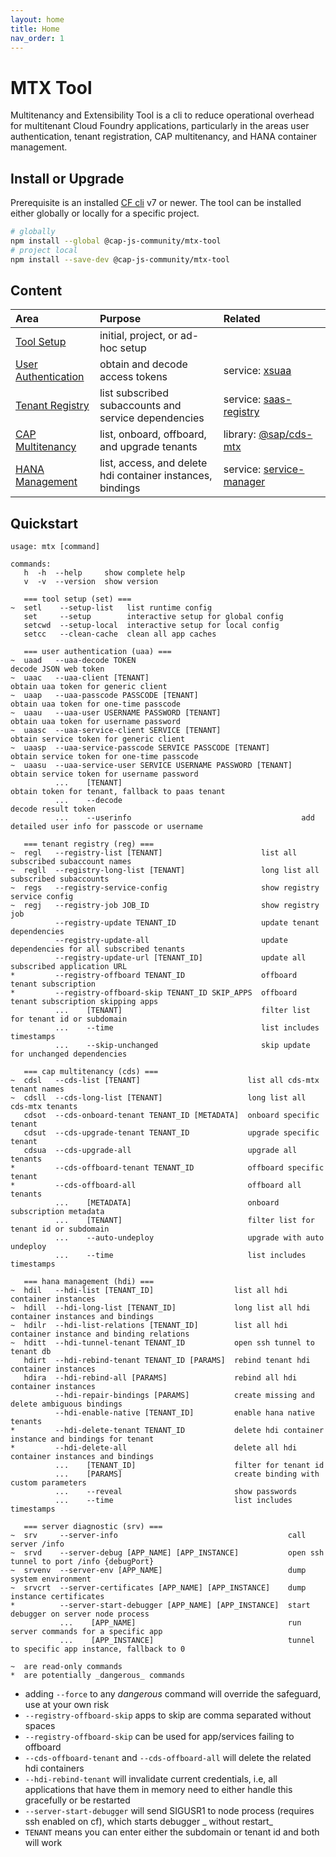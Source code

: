 ```yaml
---
layout: home
title: Home
nav_order: 1
---
```


# MTX Tool

Multitenancy and Extensibility Tool is a cli to reduce operational overhead for multitenant Cloud Foundry applications, particularly in the areas user authentication, tenant registration, CAP multitenancy, and HANA container management.

## Install or Upgrade

Prerequisite is an installed [CF cli](https://github.com/cloudfoundry/cli) v7 or newer. The tool can be installed either globally or locally for a specific project.

```bash
# globally
npm install --global @cap-js-community/mtx-tool
# project local
npm install --save-dev @cap-js-community/mtx-tool
```

## Content

| Area                                       | Purpose                                                    | Related                                                                                                |
| :----------------------------------------- | :--------------------------------------------------------- | :----------------------------------------------------------------------------------------------------- |
| [Tool Setup](tool-setup)                   | initial, project, or ad-hoc setup                          |                                                                                                        |
| [User Authentication](user-authentication) | obtain and decode access tokens                            | service:&nbsp;[xsuaa](https://services.tools.sap/#/perspective/services/service/SERVICE-92)            |
| [Tenant Registry](tenant-registry)         | list subscribed subaccounts and service dependencies       | service:&nbsp;[saas-registry](https://services.tools.sap/#/perspective/services/service/SERVICE-380)   |
| [CAP Multitenancy](cap-multitenancy)       | list, onboard, offboard, and upgrade tenants               | library:&nbsp;[@sap/cds-mtx](https://github.tools.sap/cdx/cds-mtx)                                     |
| [HANA Management](hana-management)         | list, access, and delete hdi container instances, bindings | service:&nbsp;[service-manager](https://services.tools.sap/#/perspective/services/service/SERVICE-324) |

<!--
| [Server Diagnostic](server-diagnostic)     | debugging runtime server instances                   |                                                                                                    |
-->

## Quickstart

```
usage: mtx [command]

commands:
   h  -h  --help     show complete help
   v  -v  --version  show version

   === tool setup (set) ===
~  setl    --setup-list   list runtime config
   set     --setup        interactive setup for global config
   setcwd  --setup-local  interactive setup for local config
   setcc   --clean-cache  clean all app caches

   === user authentication (uaa) ===
~  uaad   --uaa-decode TOKEN                                     decode JSON web token
~  uaac   --uaa-client [TENANT]                                  obtain uaa token for generic client
~  uaap   --uaa-passcode PASSCODE [TENANT]                       obtain uaa token for one-time passcode
~  uaau   --uaa-user USERNAME PASSWORD [TENANT]                  obtain uaa token for username password
~  uaasc  --uaa-service-client SERVICE [TENANT]                  obtain service token for generic client
~  uaasp  --uaa-service-passcode SERVICE PASSCODE [TENANT]       obtain service token for one-time passcode
~  uaasu  --uaa-service-user SERVICE USERNAME PASSWORD [TENANT]  obtain service token for username password
          ...    [TENANT]                                        obtain token for tenant, fallback to paas tenant
          ...    --decode                                        decode result token
          ...    --userinfo                                      add detailed user info for passcode or username

   === tenant registry (reg) ===
~  regl   --registry-list [TENANT]                      list all subscribed subaccount names
~  regll  --registry-long-list [TENANT]                 long list all subscribed subaccounts
~  regs   --registry-service-config                     show registry service config
~  regj   --registry-job JOB_ID                         show registry job
          --registry-update TENANT_ID                   update tenant dependencies
          --registry-update-all                         update dependencies for all subscribed tenants
          --registry-update-url [TENANT_ID]             update all subscribed application URL
*         --registry-offboard TENANT_ID                 offboard tenant subscription
*         --registry-offboard-skip TENANT_ID SKIP_APPS  offboard tenant subscription skipping apps
          ...    [TENANT]                               filter list for tenant id or subdomain
          ...    --time                                 list includes timestamps
          ...    --skip-unchanged                       skip update for unchanged dependencies

   === cap multitenancy (cds) ===
~  cdsl   --cds-list [TENANT]                        list all cds-mtx tenant names
~  cdsll  --cds-long-list [TENANT]                   long list all cds-mtx tenants
   cdsot  --cds-onboard-tenant TENANT_ID [METADATA]  onboard specific tenant
   cdsut  --cds-upgrade-tenant TENANT_ID             upgrade specific tenant
   cdsua  --cds-upgrade-all                          upgrade all tenants
*         --cds-offboard-tenant TENANT_ID            offboard specific tenant
*         --cds-offboard-all                         offboard all tenants
          ...    [METADATA]                          onboard subscription metadata
          ...    [TENANT]                            filter list for tenant id or subdomain
          ...    --auto-undeploy                     upgrade with auto undeploy
          ...    --time                              list includes timestamps

   === hana management (hdi) ===
~  hdil   --hdi-list [TENANT_ID]                  list all hdi container instances
~  hdill  --hdi-long-list [TENANT_ID]             long list all hdi container instances and bindings
~  hdilr  --hdi-list-relations [TENANT_ID]        list all hdi container instance and binding relations
~  hditt  --hdi-tunnel-tenant TENANT_ID           open ssh tunnel to tenant db
   hdirt  --hdi-rebind-tenant TENANT_ID [PARAMS]  rebind tenant hdi container instances
   hdira  --hdi-rebind-all [PARAMS]               rebind all hdi container instances
          --hdi-repair-bindings [PARAMS]          create missing and delete ambiguous bindings
          --hdi-enable-native [TENANT_ID]         enable hana native tenants
*         --hdi-delete-tenant TENANT_ID           delete hdi container instance and bindings for tenant
*         --hdi-delete-all                        delete all hdi container instances and bindings
          ...    [TENANT_ID]                      filter for tenant id
          ...    [PARAMS]                         create binding with custom parameters
          ...    --reveal                         show passwords
          ...    --time                           list includes timestamps

   === server diagnostic (srv) ===
~  srv     --server-info                                      call server /info
~  srvd    --server-debug [APP_NAME] [APP_INSTANCE]           open ssh tunnel to port /info {debugPort}
~  srvenv  --server-env [APP_NAME]                            dump system environment
~  srvcrt  --server-certificates [APP_NAME] [APP_INSTANCE]    dump instance certificates
*          --server-start-debugger [APP_NAME] [APP_INSTANCE]  start debugger on server node process
           ...    [APP_NAME]                                  run server commands for a specific app
           ...    [APP_INSTANCE]                              tunnel to specific app instance, fallback to 0

~  are read-only commands
*  are potentially _dangerous_ commands
```

- adding `--force` to any _dangerous_ command will override the safeguard, use at your own risk
- `--registry-offboard-skip` apps to skip are comma separated without spaces
- `--registry-offboard-skip` can be used for app/services failing to offboard
- `--cds-offboard-tenant` and `--cds-offboard-all` will delete the related hdi containers
- `--hdi-rebind-tenant` will invalidate current credentials, i.e, all applications that have them in memory need to
  either handle this gracefully or be restarted
- `--server-start-debugger` will send SIGUSR1 to node process (requires ssh enabled on cf), which starts debugger _
  without restart_
- `TENANT` means you can enter either the subdomain or tenant id and both will work
